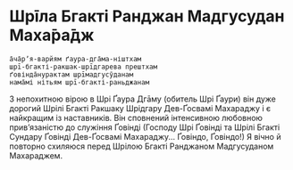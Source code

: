 # Шрīла Бгакті Ранджан Мадгусудан Маха̄ра̄дж

    а̄ча̄рʼя-варйям ґаура-дга̄ма-ніштхам
    шрī-бгакті-ракшак-шрīдгарева прештхам
    ґовінда̄нурактам шрīмадгусӯданам
    нама̄мі нітьям шрī-бгакті-раньджанам

З непохитною вірою в Шрі Ґаура Дгāму (обитель Шрі Ґаури) він дуже дорогий Шрілі Бгакті Ракшаку Шрідгару Дев-Ґосвамі Махараджу і є найкращим із наставників. Він сповнений інтенсивною любовною привʼязаністю до служіння Ґовінді (Господу Шрі Ґовінді та Шрілі Бгакті Сундару Ґовінді Дев-Ґосвамі Махараджу... Ґовіндо, Ґовіндо!) Я вічно й повторно схиляюся перед Шрілою Бгакті Ранджаном Мадгусуданом Махараджем.
